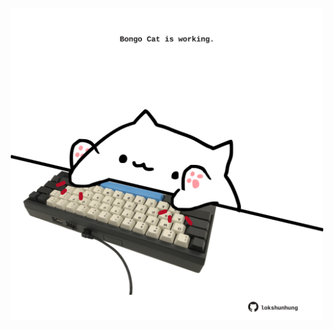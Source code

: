<!-- built at 16/07/2024, 21:00:51 UTC -->
<p align="center">
  <img width="500" height="500" src="./ReadmeImage.svg">
</p>

